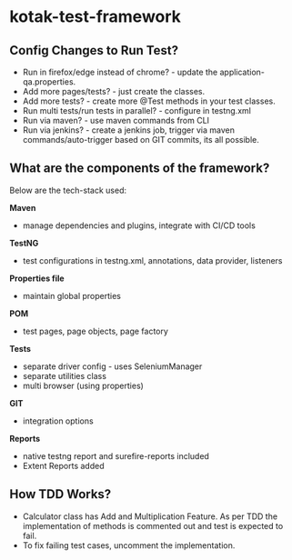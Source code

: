 # kotak-test-framework

## Config Changes to Run Test?

- Run in firefox/edge instead of chrome? - update the application-qa.properties.
- Add more pages/tests? - just create the classes.
- Add more tests? - create more @Test methods in your test classes.
- Run multi tests/run tests in parallel? - configure in testng.xml
- Run via maven? - use maven commands from CLI
- Run via jenkins? - create a jenkins job, trigger via maven commands/auto-trigger based on GIT commits, its all possible.

## What are the components of the framework?
Below are the tech-stack used:

**Maven**
- manage dependencies and plugins, integrate with CI/CD tools

**TestNG**
- test configurations in testng.xml, annotations, data provider, listeners

**Properties file**
- maintain global properties

**POM**
- test pages, page objects, page factory

**Tests**
- separate driver config - uses SeleniumManager
- separate utilities class
- multi browser (using properties)

**GIT**
- integration options

**Reports**
- native testng report and surefire-reports included
- Extent Reports added


## How TDD Works?
- Calculator class has Add and Multiplication Feature. As per TDD the implementation of methods is commented out and test is expected to fail.
- To fix failing test cases, uncomment the implementation.
